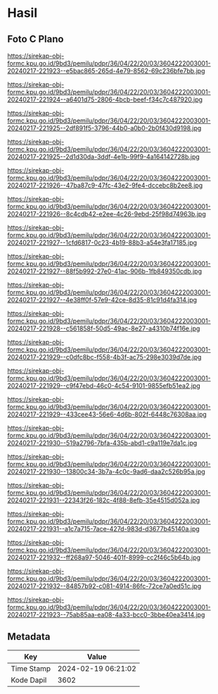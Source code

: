 # Hasil

## Foto C Plano

https://sirekap-obj-formc.kpu.go.id/9bd3/pemilu/pdpr/36/04/22/20/03/3604222003001-20240217-221923--e5bac865-265d-4e79-8562-69c236bfe7bb.jpg

https://sirekap-obj-formc.kpu.go.id/9bd3/pemilu/pdpr/36/04/22/20/03/3604222003001-20240217-221924--a6401d75-2806-4bcb-beef-f34c7c487920.jpg

https://sirekap-obj-formc.kpu.go.id/9bd3/pemilu/pdpr/36/04/22/20/03/3604222003001-20240217-221925--2df891f5-3796-44b0-a0b0-2b0f430d9198.jpg

https://sirekap-obj-formc.kpu.go.id/9bd3/pemilu/pdpr/36/04/22/20/03/3604222003001-20240217-221925--2d1d30da-3ddf-4e1b-99f9-4a164142728b.jpg

https://sirekap-obj-formc.kpu.go.id/9bd3/pemilu/pdpr/36/04/22/20/03/3604222003001-20240217-221926--47ba87c9-47fc-43e2-9fe4-dccebc8b2ee8.jpg

https://sirekap-obj-formc.kpu.go.id/9bd3/pemilu/pdpr/36/04/22/20/03/3604222003001-20240217-221926--8c4cdb42-e2ee-4c26-9ebd-25f98d74963b.jpg

https://sirekap-obj-formc.kpu.go.id/9bd3/pemilu/pdpr/36/04/22/20/03/3604222003001-20240217-221927--1cfd6817-0c23-4b19-88b3-a54e3fa17185.jpg

https://sirekap-obj-formc.kpu.go.id/9bd3/pemilu/pdpr/36/04/22/20/03/3604222003001-20240217-221927--88f5b992-27e0-41ac-906b-1fb849350cdb.jpg

https://sirekap-obj-formc.kpu.go.id/9bd3/pemilu/pdpr/36/04/22/20/03/3604222003001-20240217-221927--4e38ff0f-57e9-42ce-8d35-81c91d4fa314.jpg

https://sirekap-obj-formc.kpu.go.id/9bd3/pemilu/pdpr/36/04/22/20/03/3604222003001-20240217-221928--c561858f-50d5-49ac-8e27-a4310b74f16e.jpg

https://sirekap-obj-formc.kpu.go.id/9bd3/pemilu/pdpr/36/04/22/20/03/3604222003001-20240217-221929--c0dfc8bc-f558-4b3f-ac75-298e3039d7de.jpg

https://sirekap-obj-formc.kpu.go.id/9bd3/pemilu/pdpr/36/04/22/20/03/3604222003001-20240217-221929--c9f47ebd-46c0-4c54-9101-9855efb51ea2.jpg

https://sirekap-obj-formc.kpu.go.id/9bd3/pemilu/pdpr/36/04/22/20/03/3604222003001-20240217-221929--433cee43-56e6-4d6b-802f-6448c76308aa.jpg

https://sirekap-obj-formc.kpu.go.id/9bd3/pemilu/pdpr/36/04/22/20/03/3604222003001-20240217-221930--519a2796-7bfa-435b-abd1-c9a119e7da1c.jpg

https://sirekap-obj-formc.kpu.go.id/9bd3/pemilu/pdpr/36/04/22/20/03/3604222003001-20240217-221930--13800c34-3b7a-4c0c-9ad6-daa2c526b95a.jpg

https://sirekap-obj-formc.kpu.go.id/9bd3/pemilu/pdpr/36/04/22/20/03/3604222003001-20240217-221931--22343f26-182c-4f88-8efb-35e4515d052a.jpg

https://sirekap-obj-formc.kpu.go.id/9bd3/pemilu/pdpr/36/04/22/20/03/3604222003001-20240217-221931--a1c7a715-7ace-427d-983d-d3677b45140a.jpg

https://sirekap-obj-formc.kpu.go.id/9bd3/pemilu/pdpr/36/04/22/20/03/3604222003001-20240217-221932--ff268a97-5046-401f-8999-cc2f46c5b64b.jpg

https://sirekap-obj-formc.kpu.go.id/9bd3/pemilu/pdpr/36/04/22/20/03/3604222003001-20240217-221932--84857b92-c081-4914-86fc-72ce7a0ed51c.jpg

https://sirekap-obj-formc.kpu.go.id/9bd3/pemilu/pdpr/36/04/22/20/03/3604222003001-20240217-221923--75ab85aa-ea08-4a33-bcc0-3bbe40ea3414.jpg


## Metadata

| Key        | Value               |
| ---------- | ------------------- |
| Time Stamp | 2024-02-19 06:21:02 |
| Kode Dapil | 3602                |



